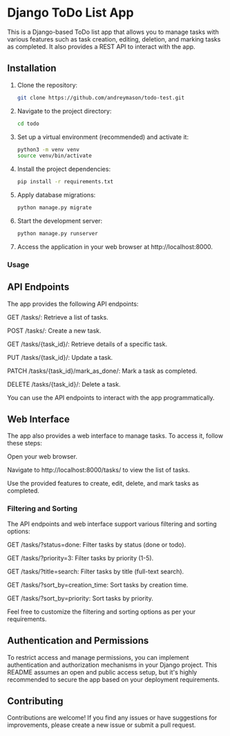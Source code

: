 # Django ToDo List App

This is a Django-based ToDo list app that allows you to manage tasks with various features such as task creation, editing, deletion, and marking tasks as completed. It also provides a REST API to interact with the app.

## Installation

1. Clone the repository:

   ```bash
   git clone https://github.com/andreymason/todo-test.git

2. Navigate to the project directory:
   ```bash
   cd todo

3. Set up a virtual environment (recommended) and activate it:
   ```bash
   python3 -m venv venv
   source venv/bin/activate

4. Install the project dependencies:
   ```bash
   pip install -r requirements.txt
5. Apply database migrations:
   ```bash
   python manage.py migrate
6. Start the development server:
   ```bash
   python manage.py runserver
7. Access the application in your web browser at http://localhost:8000.

### Usage
## API Endpoints
The app provides the following API endpoints:

GET /tasks/: Retrieve a list of tasks.

POST /tasks/: Create a new task.

GET /tasks/{task_id}/: Retrieve details of a specific task.

PUT /tasks/{task_id}/: Update a task.

PATCH /tasks/{task_id}/mark_as_done/: Mark a task as completed.

DELETE /tasks/{task_id}/: Delete a task.

You can use the API endpoints to interact with the app programmatically.

## Web Interface
The app also provides a web interface to manage tasks. To access it, follow these steps:

Open your web browser.

Navigate to http://localhost:8000/tasks/ to view the list of tasks.

Use the provided features to create, edit, delete, and mark tasks as completed.

### Filtering and Sorting

The API endpoints and web interface support various filtering and sorting options:

GET /tasks/?status=done: Filter tasks by status (done or todo).

GET /tasks/?priority=3: Filter tasks by priority (1-5).

GET /tasks/?title=search: Filter tasks by title (full-text search).

GET /tasks/?sort_by=creation_time: Sort tasks by creation time.

GET /tasks/?sort_by=priority: Sort tasks by priority.

Feel free to customize the filtering and sorting options as per your requirements.

## Authentication and Permissions
To restrict access and manage permissions, you can implement authentication and authorization mechanisms in your Django project. This README assumes an open and public access setup, but it's highly recommended to secure the app based on your deployment requirements.

## Contributing
Contributions are welcome! If you find any issues or have suggestions for improvements, please create a new issue or submit a pull request.



